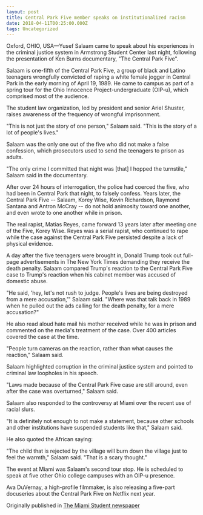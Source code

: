 ```yaml
---
layout: post
title: Central Park Five member speaks on institutionalized racism
date: 2018-04-11T00:25:00.000Z
tags: Uncategorized
---
```

Oxford, OHIO, USA—Yusef Salaam came to speak about his experiences in the criminal justice system in Armstrong Student Center last night, following the presentation of Ken Burns documentary, "The Central Park Five".



Salaam is one-fifth of the Central Park Five, a group of black and Latino teenagers wrongfully convicted of raping a white female jogger in Central Park in the early morning of April 19, 1989. He came to campus as part of a spring tour for the Ohio Innocence Project-undergraduate (OIP-u), which comprised most of the audience.



The student law organization, led by president and senior Ariel Shuster, raises awareness of the frequency of wrongful imprisonment.



"This is not just the story of one person," Salaam said. "This is the story of a lot of people's lives."



Salaam was the only one out of the five who did not make a false confession, which prosecutors used to send the teenagers to prison as adults.



"The only crime I committed that night was \[that] I hopped the turnstile," Salaam said in the documentary.



After over 24 hours of interrogation, the police had coerced the five, who had been in Central Park that night, to falsely confess. Years later, the Central Park Five -- Salaam, Korey Wise, Kevin Richardson, Raymond Santana and Antron McCray -- do not hold animosity toward one another, and even wrote to one another while in prison.



The real rapist, Matias Reyes, came forward 13 years later after meeting one of the Five, Korey Wise. Reyes was a serial rapist, who continued to rape while the case against the Central Park Five persisted despite a lack of physical evidence.



A day after the five teenagers were brought in, Donald Trump took out full-page advertisements in The New York Times demanding they receive the death penalty. Salaam compared Trump's reaction to the Central Park Five case to Trump's reaction when his cabinet member was accused of domestic abuse.



"He said, 'hey, let's not rush to judge. People's lives are being destroyed from a mere accusation,'" Salaam said. "Where was that talk back in 1989 when he pulled out the ads calling for the death penalty, for a mere accusation?"



He also read aloud hate mail his mother received while he was in prison and commented on the media's treatment of the case. Over 400 articles covered the case at the time.



"People turn cameras on the reaction, rather than what causes the reaction," Salaam said.

Salaam highlighted corruption in the criminal justice system and pointed to criminal law loopholes in his speech.



"Laws made because of the Central Park Five case are still around, even after the case was overturned," Salaam said.



Salaam also responded to the controversy at Miami over the recent use of racial slurs.



"It is definitely not enough to not make a statement, because other schools and other institutions have suspended students like that," Salaam said.



He also quoted the African saying:



"The child that is rejected by the village will burn down the village just to feel the warmth," Salaam said. "That is a scary thought."



The event at Miami was Salaam's second tour stop. He is scheduled to speak at five other Ohio college campuses with an OIP-u presence.



Ava DuVernay, a high-profile filmmaker, is also releasing a five-part docuseries about the Central Park Five on Netflix next year.

Originally published in [The Miami Student newspaper](https://www.miamistudent.net/article/2018/04/central-park-five-member-speaks-on-institutionalized-racism)
